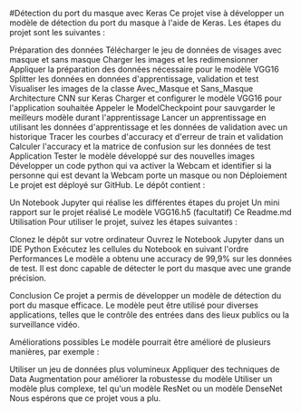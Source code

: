 #Détection du port du masque avec Keras
Ce projet vise à développer un modèle de détection du port du masque à l'aide de Keras. Les étapes du projet sont les suivantes :

Préparation des données
Télécharger le jeu de données de visages avec masque et sans masque
Charger les images et les redimensionner
Appliquer la préparation des données nécessaire pour le modèle VGG16
Splitter les données en données d'apprentissage, validation et test
Visualiser les images de la classe Avec_Masque et Sans_Masque
Architecture CNN sur Keras
Charger et configurer le modèle VGG16 pour l'application souhaitée
Appeler le ModelCheckpoint pour sauvgarder le meilleurs modèle durant l'apprentissage
Lancer un apprentissage en utilisant les données d'apprentissage et les données de validation avec un historique
Tracer les courbes d'accuracy et d'erreur de train et validation
Calculer l'accuracy et la matrice de confusion sur les données de test
Application
Tester le modèle développé sur des nouvelles images
Développer un code python qui va activer la Webcam et identifier si la personne qui est devant la Webcam porte un masque ou non
Déploiement
Le projet est déployé sur GitHub. Le dépôt contient :

Un Notebook Jupyter qui réalise les différentes étapes du projet
Un mini rapport sur le projet réalisé
Le modèle VGG16.h5 (facultatif)
Ce Readme.md
Utilisation
Pour utiliser le projet, suivez les étapes suivantes :

Clonez le dépôt sur votre ordinateur
Ouvrez le Notebook Jupyter dans un IDE Python
Exécutez les cellules du Notebook en suivant l'ordre
Performances
Le modèle a obtenu une accuracy de 99,9% sur les données de test. Il est donc capable de détecter le port du masque avec une grande précision.

Conclusion
Ce projet a permis de développer un modèle de détection du port du masque efficace. Le modèle peut être utilisé pour diverses applications, telles que le contrôle des entrées dans des lieux publics ou la surveillance vidéo.

Améliorations possibles
Le modèle pourrait être amélioré de plusieurs manières, par exemple :

Utiliser un jeu de données plus volumineux
Appliquer des techniques de Data Augmentation pour améliorer la robustesse du modèle
Utiliser un modèle plus complexe, tel qu'un modèle ResNet ou un modèle DenseNet
Nous espérons que ce projet vous a plu.
